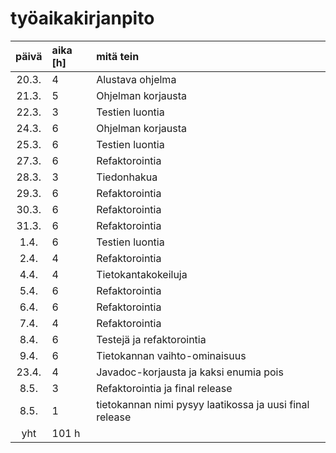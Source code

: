# työaikakirjanpito

| päivä | aika [h] | mitä tein  |
| :----:|:-----| :-----|
| 20.3. | 4    | Alustava ohjelma |
| 21.3. | 5    | Ohjelman korjausta |
| 22.3. | 3    | Testien luontia |
| 24.3. | 6    | Ohjelman korjausta |
| 25.3. | 6    | Testien luontia |
| 27.3. | 6    | Refaktorointia |
| 28.3. | 3    | Tiedonhakua |
| 29.3. | 6    | Refaktorointia |
| 30.3. | 6    | Refaktorointia |
| 31.3. | 6    | Refaktorointia |
| 1.4. | 6    | Testien luontia |
| 2.4. | 4    | Refaktorointia |
| 4.4. | 4    | Tietokantakokeiluja |
| 5.4. | 6    | Refaktorointia |
| 6.4. | 6    | Refaktorointia |
| 7.4. | 4    | Refaktorointia |
| 8.4. | 6    | Testejä ja refaktorointia |
| 9.4. | 6    | Tietokannan vaihto-ominaisuus |
| 23.4. | 4    | Javadoc-korjausta ja kaksi enumia pois |
| 8.5. | 3    | Refaktorointia ja final release |
| 8.5. | 1    | tietokannan nimi pysyy laatikossa ja uusi final release |
| yht   | 101 h  | | 

